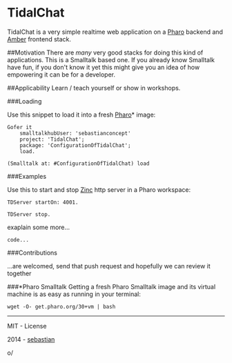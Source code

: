 TidalChat
=========

TidalChat is a very simple realtime web application on a [Pharo](http://www.pharo-project.org/home) backend and [Amber](http://amber-lang.net/) frontend stack.

##Motivation
There are *many*  very good stacks for doing this kind of applications. This is a Smalltalk based one. If you already know Smalltalk have fun, if you don't know it yet this might give you an idea of how empowering it can be for a developer.

##Applicability
Learn / teach yourself or show in workshops.

###Loading

Use this snippet to load it into a fresh [Pharo](http://www.pharo-project.org/home)* image:

    Gofer it 
		smalltalkhubUser: 'sebastianconcept'
		project: 'TidalChat'; 
		package: 'ConfigurationOfTidalChat';
		load.
	
    (Smalltalk at: #ConfigurationOfTidalChat) load

###Examples

Use this to start and stop [Zinc](http://zn.stfx.eu/zn/index.html) http server in a Pharo workspace:

    TDServer startOn: 4001.    TDServer stop. 

exaplain some more...

    code...
 

###Contributions

...are welcomed, send that push request and hopefully we can review it together

###*Pharo Smalltalk
Getting a fresh Pharo Smalltalk image and its virtual machine is as easy as running in your terminal:
 
    wget -O- get.pharo.org/30+vm | bash

_______

MIT - License

2014 - [sebastian](http://about.me/sebastianconcept)

o/